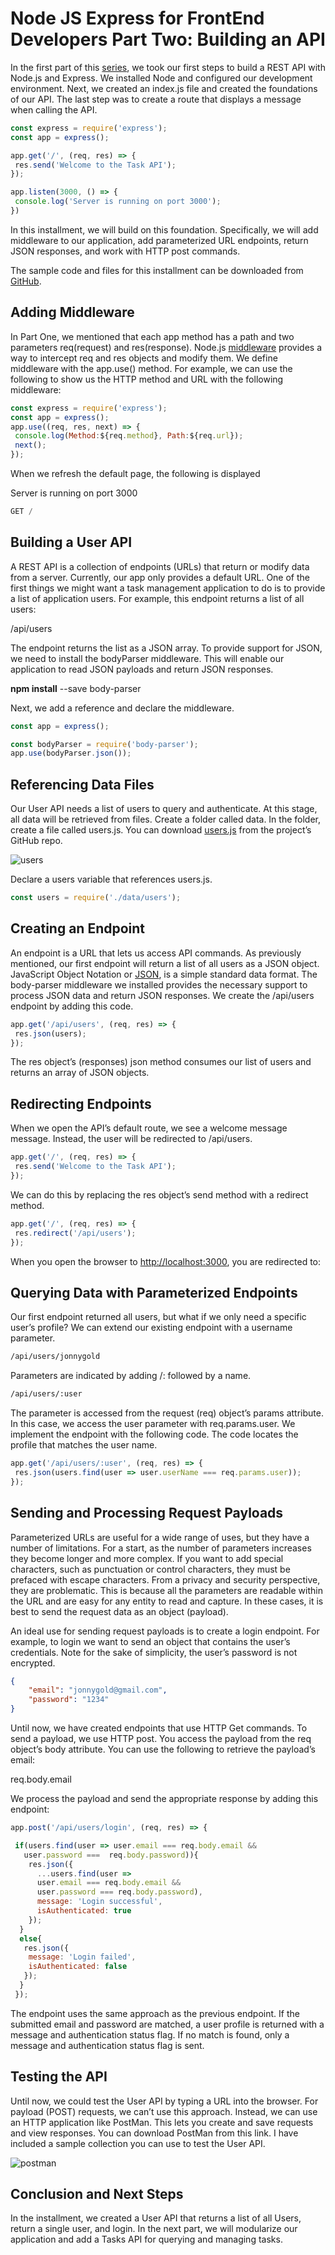 # **Node JS Express for FrontEnd Developers Part Two: Building an API**

In the first part of this [series](https://www.linkedin.com/pulse/node-js-express-frontend-developers-part-one-getting-starting-gold-funaf/?trackingId=ZjQG%2FLnURF2aohu4XE2YPA%3D%3D), we took our first steps to build a REST API with Node.js and Express. We installed Node and configured our development environment. Next, we created an index.js file and created the foundations of our API. The last step was to create a route that displays a message when calling the API.

```javascript
const express = require('express');  
const app = express();

app.get('/', (req, res) => {  
 res.send('Welcome to the Task API');  
});

app.listen(3000, () => {  
 console.log('Server is running on port 3000');  
})
```

In this installment, we will build on this foundation. Specifically, we will add middleware to our application, add parameterized URL endpoints, return JSON responses, and work with HTTP post commands.

The sample code and files for this installment can be downloaded from [GitHub](https://github.com/trider/node-task-api-tutorial/tree/main/node-task-api-part-02).

## **Adding Middleware**

In Part One, we mentioned that each app method has a path and two parameters req(request) and res(response). Node.js [middleware](https://www.turing.com/kb/building-middleware-for-node-js) provides a way to intercept req and res objects and modify them. We define middleware with the app.use() method. For example, we can use the following to show us the HTTP method and URL with the following middleware:

```javascript
const express = require('express');  
const app = express();  
app.use((req, res, next) => {  
 console.log(Method:${req.method}, Path:${req.url});  
 next();  
});
```

When we refresh the default page, the following is displayed

Server is running on port 3000

```javascript
GET /
```

## **Building a User API**

A REST API is a collection of endpoints (URLs) that return or modify data from a server. Currently, our app only provides a default URL. One of the first things we might want a task management application to do is to provide a list of application users. For example, this endpoint returns a list of all users:

/api/users

The endpoint returns the list as a JSON array. To provide support for JSON, we need to install the bodyParser middleware. This will enable our application to read JSON payloads and return JSON responses.

**npm install** \--save body-parser

Next, we add a reference and declare the middleware.

```javascript
const app = express();

const bodyParser = require('body-parser');  
app.use(bodyParser.json());
```

## **Referencing Data Files**

Our User API needs a list of users to query and authenticate. At this stage, all data will be retrieved from files. Create a folder called data. In the folder, create a file called users.js. You can download [users.js](https://github.com/trider/node-task-api-tutorial/blob/main/node-task-api-part-02/data/users.js) from the project’s GitHub repo.

![users](users.png)

Declare a users variable that references users.js.

```javascript
const users = require('./data/users');
```

## **Creating an Endpoint**

An endpoint is a URL that lets us access API commands. As previously mentioned, our first endpoint will return a list of all users as a JSON object. JavaScript Object Notation or [JSON](https://www.json.org/json-en.html), is a simple standard data format. The body-parser middleware we installed provides the necessary support to process JSON data and return JSON responses. We create the /api/users endpoint by adding this code.

```javascript
app.get('/api/users', (req, res) => {  
 res.json(users);  
});
```

The res object’s (responses) json method consumes our list of users and returns an array of JSON objects.

## **Redirecting Endpoints**

When we open the API’s default route, we see a welcome message message. Instead, the user will be redirected to /api/users.

```javascript
app.get('/', (req, res) => {  
 res.send('Welcome to the Task API');  
});
```

We can do this by replacing the res object’s send method with a redirect method.

```javascript
app.get('/', (req, res) => {  
 res.redirect('/api/users');  
});
```

When you open the browser to [http://localhost:3000](http://localhost:3000), you are redirected to:

## **Querying Data with Parameterized Endpoints**

Our first endpoint returned all users, but what if we only need a specific user’s profile? We can extend our existing endpoint with a username parameter.

```bash
/api/users/jonnygold
```

Parameters are indicated by adding /: followed by a name.

```bash
/api/users/:user
```

The parameter is accessed from the request (req) object’s params attribute. In this case, we access the user parameter with req.params.user. We implement the endpoint with the following code. The code locates the profile that matches the user name.

```javascript
app.get('/api/users/:user', (req, res) => {  
 res.json(users.find(user => user.userName === req.params.user));   
});
```

## **Sending and Processing Request Payloads**

Parameterized URLs are useful for a wide range of uses, but they have a number of limitations. For a start, as the number of parameters increases they become longer and more complex. If you want to add special characters, such as punctuation or control characters, they must be prefaced with escape characters. From a privacy and security perspective, they are problematic. This is because all the parameters are readable within the URL and are easy for any entity to read and capture. In these cases, it is best to send the request data as an object (payload).

An ideal use for sending request payloads is to create a login endpoint. For example, to login we want to send an object that contains the user’s credentials. Note for the sake of simplicity, the user’s password is not encrypted.

```json
{  
    "email": "jonnygold@gmail.com",  
    "password": "1234"  
}  
```

Until now, we have created endpoints that use HTTP Get commands. To send a payload, we use HTTP post. You access the payload from the req object’s body attribute. You can use the following to retrieve the payload’s email:

req.body.email

We process the payload and send the appropriate response by adding this endpoint:

```javascript
app.post('/api/users/login', (req, res) => {

 if(users.find(user => user.email === req.body.email &&   
   user.password ===  req.body.password)){  
    res.json({  
      ...users.find(user =>   
      user.email === req.body.email &&   
      user.password === req.body.password),  
      message: 'Login successful',  
      isAuthenticated: true  
    });  
  }  
  else{  
   res.json({  
    message: 'Login failed',   
    isAuthenticated: false  
   });  
  }  
 });
 ```

The endpoint uses the same approach as the previous endpoint. If the submitted email and password are matched, a user profile is returned with a message and authentication status flag. If no match is found, only a message and authentication status flag is sent.

## **Testing the API**

Until now, we could test the User API by typing a URL into the browser. For payload (POST) requests, we can’t use this approach. Instead, we can use an HTTP application like PostMan. This lets you create and save requests and view responses. You can download PostMan from this link. I have included a sample collection you can use to test the User API.

![postman](postman.png)

## **Conclusion and Next Steps**

In the installment, we created a User API that returns a list of all Users, return a single user, and login. In the next part, we will modularize our application and add a Tasks API for querying and managing tasks.
